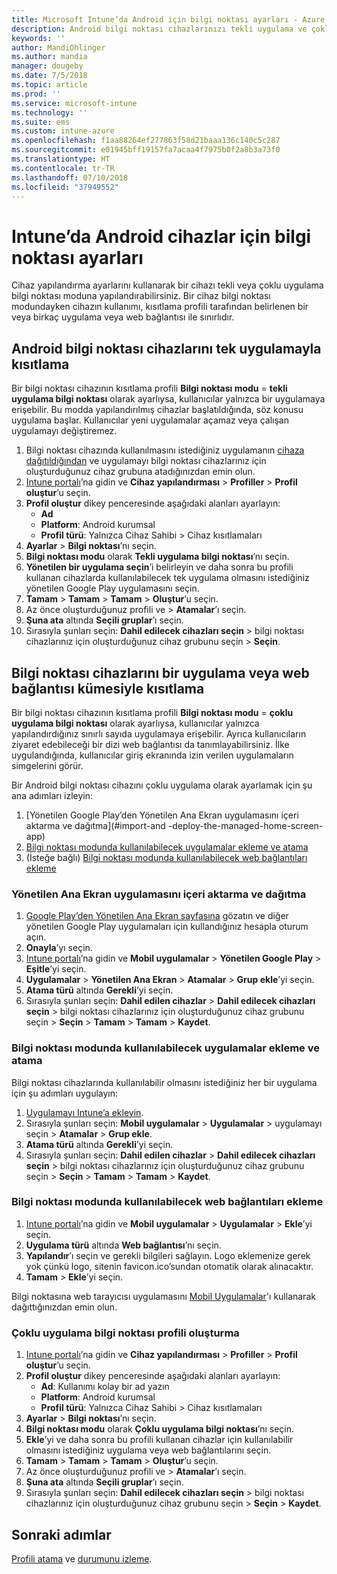 ```yaml
---
title: Microsoft Intune’da Android için bilgi noktası ayarları - Azure | Microsoft Docs
description: Android bilgi noktası cihazlarınızı tekli uygulama ve çoklu uygulama bilgi noktaları olarak yapılandırın.
keywords: ''
author: MandiOhlinger
ms.author: mandia
manager: dougeby
ms.date: 7/5/2018
ms.topic: article
ms.prod: ''
ms.service: microsoft-intune
ms.technology: ''
ms.suite: ems
ms.custom: intune-azure
ms.openlocfilehash: f1aa88264ef277863f58d21baaa136c140c5c287
ms.sourcegitcommit: e01945bff19157fa7acaa4f7975b0f2a8b3a73f0
ms.translationtype: HT
ms.contentlocale: tr-TR
ms.lasthandoff: 07/10/2018
ms.locfileid: "37949552"
---
```

# <a name="kiosk-settings-for-android-devices-in-intune"></a>Intune’da Android cihazlar için bilgi noktası ayarları

Cihaz yapılandırma ayarlarını kullanarak bir cihazı tekli veya çoklu uygulama bilgi noktası moduna yapılandırabilirsiniz. Bir cihaz bilgi noktası modundayken cihazın kullanımı, kısıtlama profili tarafından belirlenen bir veya birkaç uygulama veya web bağlantısı ile sınırlıdır. 

## <a name="restrict-an-android-kiosk-device-to-a-single-app"></a>Android bilgi noktası cihazlarını tek uygulamayla kısıtlama

Bir bilgi noktası cihazının kısıtlama profili **Bilgi noktası modu** = **tekli uygulama bilgi noktası** olarak ayarlıysa, kullanıcılar yalnızca bir uygulamaya erişebilir. Bu modda yapılandırılmış cihazlar başlatıldığında, söz konusu uygulama başlar. Kullanıcılar yeni uygulamalar açamaz veya çalışan uygulamayı değiştiremez.

1. Bilgi noktası cihazında kullanılmasını istediğiniz uygulamanın [cihaza dağıtıldığından](apps-deploy.md) ve uygulamayı bilgi noktası cihazlarınız için oluşturduğunuz cihaz grubuna atadığınızdan emin olun.
2. [Intune portalı](https://portal.azure.com)’na gidin ve **Cihaz yapılandırması** > **Profiller** > **Profil oluştur**’u seçin.
3. **Profil oluştur** dikey penceresinde aşağıdaki alanları ayarlayın:
     - **Ad**
     - **Platform**: Android kurumsal
     - **Profil türü**: Yalnızca Cihaz Sahibi > Cihaz kısıtlamaları
4. **Ayarlar** > **Bilgi noktası**’nı seçin.
5. **Bilgi noktası modu** olarak **Tekli uygulama bilgi noktası**’nı seçin.
6. **Yönetilen bir uygulama seçin**’i belirleyin ve daha sonra bu profili kullanan cihazlarda kullanılabilecek tek uygulama olmasını istediğiniz yönetilen Google Play uygulamasını seçin.
7. **Tamam** > **Tamam** > **Tamam** > **Oluştur**’u seçin.
8. Az önce oluşturduğunuz profili ve > **Atamalar**’ı seçin.
9. **Şuna ata** altında **Seçili gruplar**’ı seçin.
10. Sırasıyla şunları seçin: **Dahil edilecek cihazları seçin** > bilgi noktası cihazlarınız için oluşturduğunuz cihaz grubunu seçin > **Seçin**.

## <a name="restrict-a-kiosk-device-to-a-set-of-apps-or-web-links"></a>Bilgi noktası cihazlarını bir uygulama veya web bağlantısı kümesiyle kısıtlama

Bir bilgi noktası cihazının kısıtlama profili **Bilgi noktası modu** = **çoklu uygulama bilgi noktası** olarak ayarlıysa, kullanıcılar yalnızca yapılandırdığınız sınırlı sayıda uygulamaya erişebilir. Ayrıca kullanıcıların ziyaret edebileceği bir dizi web bağlantısı da tanımlayabilirsiniz. İlke uygulandığında, kullanıcılar giriş ekranında izin verilen uygulamaların simgelerini görür.

Bir Android bilgi noktası cihazını çoklu uygulama olarak ayarlamak için şu ana adımları izleyin:

1. [Yönetilen Google Play’den Yönetilen Ana Ekran uygulamasını içeri aktarma ve dağıtma](#import-and -deploy-the-managed-home-screen-app)
2. [Bilgi noktası modunda kullanılabilecek uygulamalar ekleme ve atama](#add-and-assign-apps-that-can-be-used-in-kiosk-mode)
3. (İsteğe bağlı) [Bilgi noktası modunda kullanılabilecek web bağlantıları ekleme](#add-web-links-that-can-be-used-in-kiosk-mode)

### <a name="import-and-deply-the-managed-home-screen-app"></a>Yönetilen Ana Ekran uygulamasını içeri aktarma ve dağıtma

1. [Google Play’den Yönetilen Ana Ekran sayfasına](https://play.google.com/work/apps/details?id=com.microsoft.launcher.enterprise) gözatın ve diğer yönetilen Google Play uygulamaları için kullandığınız hesapla oturum açın.
2. **Onayla**’yı seçin.
3. [Intune portalı](https://portal.azure.com)’na gidin ve **Mobil uygulamalar** > **Yönetilen Google Play** > **Eşitle**’yi seçin.
4. **Uygulamalar** > **Yönetilen Ana Ekran** > **Atamalar** > **Grup ekle**’yi seçin.
5. **Atama türü** altında **Gerekli**’yi seçin.
6. Sırasıyla şunları seçin: **Dahil edilen cihazlar** > **Dahil edilecek cihazları seçin** > bilgi noktası cihazlarınız için oluşturduğunuz cihaz grubunu seçin > **Seçin** > **Tamam** > **Tamam** > **Kaydet**.

### <a name="add-and-assign-apps-that-can-be-used-in-kiosk-mode"></a>Bilgi noktası modunda kullanılabilecek uygulamalar ekleme ve atama

Bilgi noktası cihazlarında kullanılabilir olmasını istediğiniz her bir uygulama için şu adımları uygulayın:

1. [Uygulamayı Intune’a ekleyin](store-apps-android.md).
2. Sırasıyla şunları seçin: **Mobil uygulamalar** > **Uygulamalar** > uygulamayı seçin > **Atamalar** > **Grup ekle**.
3. **Atama türü** altında **Gerekli**’yi seçin.
4. Sırasıyla şunları seçin: **Dahil edilen cihazlar** > **Dahil edilecek cihazları seçin** > bilgi noktası cihazlarınız için oluşturduğunuz cihaz grubunu seçin > **Seçin** > **Tamam** > **Tamam** > **Kaydet**.

### <a name="add-web-links-that-can-be-used-in-kiosk-mode"></a>Bilgi noktası modunda kullanılabilecek web bağlantıları ekleme

1. [Intune portalı](https://portal.azure.com)’na gidin ve **Mobil uygulamalar** > **Uygulamalar** > **Ekle**’yi seçin.
2. **Uygulama türü** altında **Web bağlantısı**’nı seçin.
3. **Yapılandır**’ı seçin ve gerekli bilgileri sağlayın. Logo eklemenize gerek yok çünkü logo, sitenin favicon.ico’sundan otomatik olarak alınacaktır.
4. **Tamam** > **Ekle**’yi seçin.

Bilgi noktasına web tarayıcısı uygulamasını [Mobil Uygulamalar](apps-add.md)'ı kullanarak dağıttığınızdan emin olun.

### <a name="create-a-multi-app-kiosk-profile"></a>Çoklu uygulama bilgi noktası profili oluşturma

1. [Intune portalı](https://portal.azure.com)’na gidin ve **Cihaz yapılandırması** > **Profiller** > **Profil oluştur**’u seçin.
3. **Profil oluştur** dikey penceresinde aşağıdaki alanları ayarlayın:
     - **Ad**: Kullanımı kolay bir ad yazın
     - **Platform**: Android kurumsal
     - **Profil türü**: Yalnızca Cihaz Sahibi > Cihaz kısıtlamaları
4. **Ayarlar** > **Bilgi noktası**’nı seçin.
5. **Bilgi noktası modu** olarak **Çoklu uygulama bilgi noktası**’nı seçin.
6. **Ekle**’yi ve daha sonra bu profili kullanan cihazlar için kullanılabilir olmasını istediğiniz uygulama veya web bağlantılarını seçin.
7. **Tamam** > **Tamam** > **Tamam** > **Oluştur**’u seçin.
8. Az önce oluşturduğunuz profili ve > **Atamalar**’ı seçin.
9. **Şuna ata** altında **Seçili gruplar**’ı seçin.
10. Sırasıyla şunları seçin: **Dahil edilecek cihazları seçin** > bilgi noktası cihazlarınız için oluşturduğunuz cihaz grubunu seçin > **Seçin** > **Kaydet**.

## <a name="next-steps"></a>Sonraki adımlar
[Profili atama](device-profile-assign.md) ve [durumunu izleme](device-profile-monitor.md).
